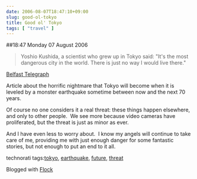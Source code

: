 ```yaml
---
date: 2006-08-07T18:47:10+09:00
slug: good-ol-tokyo
title: Good ol' Tokyo
tags: [ "travel" ]
---
```


##18:47 Monday 07 August 2006

> Yoshio Kushida, a scientist who grew up in Tokyo said: "It's the most dangerous city in the world. There is just no way I would live there."

[Belfast Telegraph](https://www.belfasttelegraph.co.uk/news/story.jsp?story=603087)





Article about the horrific nightmare that Tokyo will become when it is leveled by a monster earthquake sometime between now and the next 70 years.





Of course no one considers it a real threat: these things happen elsewhere, and only to other people.  We see more because video cameras have proliferated, but the threat is just as minor as ever.





And I have even less to worry about.  I know my angels will continue to take care of me, providing me with just enough danger for some fantastic stories, but not enough to put an end to it all.  







technorati tags:[tokyo](https://technorati.com/tag/tokyo), [earthquake](https://technorati.com/tag/earthquake), [future](https://technorati.com/tag/future), [threat](https://technorati.com/tag/threat)

Blogged with [Flock](https://www.flock.com)
